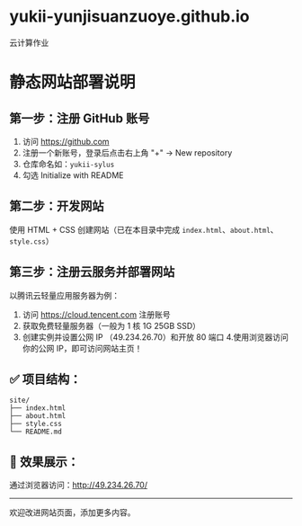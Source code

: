 # yukii-yunjisuanzuoye.github.io
云计算作业
# 静态网站部署说明

## 第一步：注册 GitHub 账号

1. 访问 https://github.com
2. 注册一个新账号，登录后点击右上角 "+" → New repository
3. 仓库命名如：`yukii-sylus`
4. 勾选 Initialize with README

## 第二步：开发网站

使用 HTML + CSS 创建网站（已在本目录中完成 `index.html`、`about.html`、`style.css`）

## 第三步：注册云服务并部署网站

以腾讯云轻量应用服务器为例：

1. 访问 https://cloud.tencent.com 注册账号
2. 获取免费轻量服务器（一般为 1 核 1G 25GB SSD）
3. 创建实例并设置公网 IP （49.234.26.70）和开放 80 端口
4.使用浏览器访问你的公网 IP，即可访问网站主页！


## ✅ 项目结构：

```
site/
├── index.html
├── about.html
├── style.css
└── README.md
```

## 📢 效果展示：

通过浏览器访问：http://49.234.26.70/

---

欢迎改进网站页面，添加更多内容。
